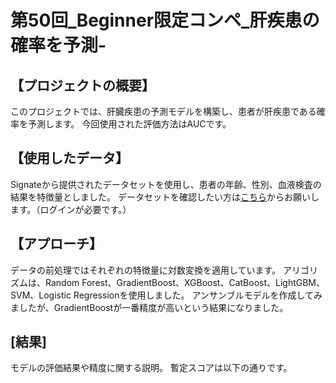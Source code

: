 # 第50回_Beginner限定コンペ_肝疾患の確率を予測-

## 【プロジェクトの概要】
このプロジェクトでは、肝臓疾患の予測モデルを構築し、患者が肝疾患である確率を予測します。
今回使用された評価方法はAUCです。

## 【使用したデータ】
Signateから提供されたデータセットを使用し、患者の年齢、性別、血液検査の結果を特徴量としました。
データセットを確認したい方は[こちら](https://signate.jp/competitions/1387#evaluation/)からお願いします。（ログインが必要です。）

## 【アプローチ】 
データの前処理ではそれぞれの特徴量に対数変換を適用しています。
アリゴリズムは、Random Forest、GradientBoost、XGBoost、CatBoost、LightGBM、SVM、Logistic Regressionを使用しました。
アンサンブルモデルを作成してみましたが、GradientBoostが一番精度が高いという結果になりました。

## [結果] 
モデルの評価結果や精度に関する説明。
暫定スコアは以下の通りです。

